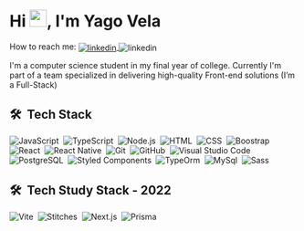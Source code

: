 <h1 align="left">Hi <img src="https://raw.githubusercontent.com/kaueMarques/kaueMarques/master/hi.gif" width="30px">, I'm Yago Vela</h1>
<!-- <p align="left"> <img src="https://komarev.com/ghpvc/?username=yagovela&color=yellow" alt="Profile views" /> </p> -->

<div>
  <p>How to reach me:
    <a href="https://www.linkedin.com/in/yagovela/" target="_blank">
      <img align="center" src="https://img.shields.io/badge/-yagovela-05122A?style=flat&logo=linkedin" alt="linkedin"/>
    </a>
    <a target="_blank">
      <img align="center" src="https://img.shields.io/badge/-yagovela@gmil.com-05122A?style=flat&logo=gmail" alt="linkedin"/>
    </a>
  </p>
</div>

I'm a computer science student in my final year of college.
Currently I'm part of a team specialized in delivering high-quality Front-end solutions (I’m a Full-Stack)



## 🛠 &nbsp;Tech Stack

![JavaScript](https://img.shields.io/badge/-JavaScript-05122A?style=flat&logo=javascript)&nbsp;
![TypeScript](https://camo.githubusercontent.com/b0e44bc96beda5d2ec052a75693621a51ed9537ff291234a6f429b33c4c52ef7/68747470733a2f2f696d672e736869656c64732e696f2f62616467652f2d547970655363726970742d3035313232413f7374796c653d666c6174266c6f676f3d54797065536372697074)&nbsp;
![Node.js](https://img.shields.io/badge/-Node.js-05122A?style=flat&logo=node.js)&nbsp;
![HTML](https://img.shields.io/badge/-HTML-05122A?style=flat&logo=HTML5)&nbsp;
![CSS](https://img.shields.io/badge/-CSS-05122A?style=flat&logo=CSS3&logoColor=1572B6)&nbsp;
![Boostrap](https://camo.githubusercontent.com/1a3d592707d940e585ac708278cf93823ccf24115714e2b90d27165c2abac401/68747470733a2f2f696d672e736869656c64732e696f2f62616467652f2d426f6f7473747261702d3035313232413f7374796c653d666c6174266c6f676f3d626f6f747374726170266c6f676f436f6c6f723d353633443743)&nbsp;
![React](https://img.shields.io/badge/-React-05122A?style=flat&logo=react)&nbsp;
![React Native](https://camo.githubusercontent.com/bac6901556997860a582400e53a8d6e9d48121baed562c3f93c63d31cf37739b/68747470733a2f2f696d672e736869656c64732e696f2f62616467652f2d52656163745f4e61746976652d3035313232413f7374796c653d666c6174266c6f676f3d7265616374266c6f676f436f6c6f723d363144414642)&nbsp;
![Git](https://img.shields.io/badge/-Git-05122A?style=flat&logo=git)&nbsp;
![GitHub](https://img.shields.io/badge/-GitHub-05122A?style=flat&logo=github)&nbsp;
![Visual Studio Code](https://img.shields.io/badge/-Visual%20Studio%20Code-05122A?style=flat&logo=visual-studio-code&logoColor=007ACC)&nbsp;
![PostgreSQL](https://img.shields.io/badge/-PostgreSQL-05122A?style=flat&logo=postgresql)&nbsp;
![Styled Components](https://img.shields.io/badge/-Styled%20Components-05122A?style=flat&logo=StyledComponents)&nbsp;
![TypeOrm](https://img.shields.io/badge/-TypeORM-05122A?style=flat&logo=TypeORM)&nbsp;
![MySql](https://img.shields.io/badge/-MySql-05122A?style=flat&logo=Mysql)&nbsp;
![Sass](https://img.shields.io/badge/-Sass-05122A?style=flat&logo=sass)&nbsp;

## 🛠 &nbsp;Tech Study Stack - 2022

![Vite](https://img.shields.io/badge/-Vite-05122A?style=flat&logo=vite)&nbsp;
![Stitches](https://img.shields.io/badge/-Stitches-05122A?style=flat&logo=stitches)&nbsp;
![Next.js](https://img.shields.io/badge/-Next.js-05122A?style=flat&logo=next.js)&nbsp;
![Prisma](https://img.shields.io/badge/-Prisma-05122A?style=flat&logo=prisma)&nbsp;

<!--
**YagoVela/yagovela** is a ✨ _special_ ✨ repository because its `README.md` (this file) appears on your GitHub profile.
-->
